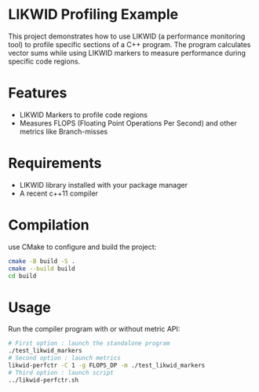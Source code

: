 # LIKWID Profiling Example
This project demonstrates how to use LIKWID (a performance monitoring tool) to profile specific sections of a C++ program. The program calculates vector sums while using LIKWID markers to measure performance during specific code regions.

# Features
- LIKWID Markers to profile code regions
- Measures FLOPS (Floating Point Operations Per Second) and other metrics like Branch-misses

# Requirements
- LIKWID library installed with your package manager 
- A recent c++11 compiler

# Compilation
use CMake to configure and build the project:
```bash
cmake -B build -S . 
cmake --build build
cd build 
```

# Usage
Run the compiler program with or without metric API: 
```bash
# First option : launch the standalone program 
./test_likwid_markers
# Second option : launch metrics 
likwid-perfctr -C 1 -g FLOPS_DP -m ./test_likwid_markers
# Third option : launch script
../likwid-perfctr.sh
```


